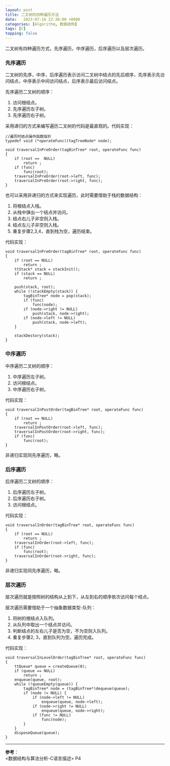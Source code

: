 ```yaml
---
layout: post
title: 二叉树的四种遍历方法 
date:   2023-07-16 22:30:00 +0800
categories: [Algorithm, 数据结构]
tags: [C]
topping: false
---
```


二叉树有四种遍历方式，先序遍历，中序遍历，后序遍历以及层次遍历。  

### 先序遍历

二叉树的先序，中序，后序遍历表示访问二叉树中结点的先后顺序，先序表示先访问结点，中序表示中间访问结点，后序表示最后访问结点。  

先序遍历二叉树的顺序：  
1. 访问根结点。  
2. 先序遍历左子树。  
3. 先序遍历右子树。  

采用递归的方式来编写遍历二叉树的代码是最直观的。代码实现：  

```
//遍历时结点操作函数指针
typedef void (*operateFunc)(tagTreeNode* node);

void traversalInPreOrder(tagBinTree* root, operateFunc func)
{
    if (root ==  NULL)
        return ;
    if (func)
        func(root);
    traversalInPreOrder(root->left, func);
    traversalInPreOrder(root->right, func);
}
```

也可以采用非递归的方式来实现遍历，此时需要借助于栈的数据结构：  
1. 将根结点入栈。  
2. 从栈中弹出一个结点并访问。  
3. 结点右儿子非空则入栈。  
4. 结点左儿子非空则入栈。  
5. 重复步骤2,3,4，直到栈为空，遍历结束。  

代码实现：  

```
void traversalInPreOrder(tagBinTree* root, operateFunc func)
{
    if (root == NULL)
        return ;
    ttStack* stack = stackInit();
    if (stack == NULL)
        return ;

    push(stack, root);
    while (!stackEmpty(stack)) {
        tagBinTree* node = pop(stack);
        if (func)
            func(node);
        if (node->right != NULL)
            push(stack, node->right);
        if (node->left != NULL)
            push(stack, node->left);
    }

    stackDestory(stack);
}
```

### 中序遍历

中序遍历二叉树的顺序：  
1. 中序遍历左子树。  
2. 访问根结点。  
3. 中序遍历右子树。  

代码实现：  

```
void traversalInPostOrder(tagBinTree* root, operateFunc func)
{
    if (root == NULL)
        return ;
    traversalInPostOrder(root->left, func);
    traversalInPostOrder(root->right, func);
    if (func)
        func(root);
}
```

非递归实现同先序遍历，略。  

### 后序遍历

后序遍历二叉树的顺序：  
1. 后序遍历左子树。  
2. 后序遍历右子树。  
3. 访问根结点。  

代码实现：  

```
void traversalInOrder(tagBinTree* root, operateFunc func)
{
    if (root == NULL)
        return ;
    traversalInOrder(root->left, func);
    if (func)
        func(root);
    traversalInOrder(root->right, func);
}
```

非递归实现同先序遍历，略。  

### 层次遍历

层次遍历就是按照树的结构从上到下，从左到右的顺序依次访问每个结点。  

层次遍历需要借助于一个抽象数据类型-队列：  
1. 将树的根结点入队列。  
2. 从队列中取出一个结点并访问。  
3. 判断结点的左右儿子是否为空，不为空则入队列。  
4. 重复步骤2, 3，直到队列为空。遍历完成。  

代码实现：  

```
void traversalInLevelOrder(tagBinTree* root, operateFunc func) 
{
    ttQueue* queue = createQueue(0);
    if (queue == NULL)
        return ;
    enqueue(queue, root);
    while (!queueEmpty(queue)) {
        tagBinTree* node = (tagBinTree*)dequeue(queue);
        if (node != NULL) {
            if (node->left != NULL)
                enqueue(queue, node->left);
            if (node->right != NULL)
                enqueue(queue, node->right);
            if (func != NULL)
                func(node);
        }
    }
    disposeQueue(queue);
}
```
---
**参考**：  
<数据结构与算法分析-C语言描述> P4
